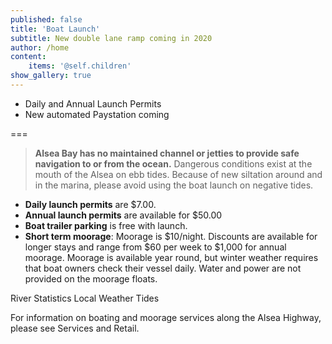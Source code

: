 ```yaml
---
published: false
title: 'Boat Launch'
subtitle: New double lane ramp coming in 2020
author: /home
content:
    items: '@self.children'
show_gallery: true
---
```


- Daily and Annual Launch Permits
- New automated Paystation coming



===


> **Alsea Bay has no maintained channel or jetties to provide safe navigation to or from the ocean.**  Dangerous conditions exist at the mouth of the Alsea on ebb tides.  Because of new siltation around and in the marina, please avoid using the boat launch on negative tides.

- **Daily launch permits** are $7.00.
- **Annual launch permits** are available for $50.00
- **Boat trailer parking** is free with launch.
- **Short term moorage**:  Moorage is $10/night.  Discounts are available for longer stays and range from $60 per week to $1,000 for annual moorage.  Moorage is available year round, but winter weather requires that boat owners check their vessel daily.  Water and power are not provided on the moorage floats.

River Statistics
Local Weather
Tides

For information on boating and moorage services along the Alsea Highway, please see Services and Retail.
